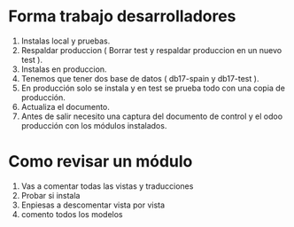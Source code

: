 # Forma trabajo desarrolladores
1. Instalas local y pruebas.
2. Respaldar produccion ( Borrar test y respaldar produccion en un nuevo test ).
3. Instalas en produccion.
4. Tenemos que tener dos base de datos ( db17-spain y db17-test ).
5. En producción solo se instala y en test se prueba todo con una copia de producción.
6. Actualiza el documento.
7. Antes de salir necesito una captura del documento de control y el odoo producción con los módulos instalados.

# Como revisar un módulo
1. Vas a comentar todas las vistas y traducciones
2. Probar si instala
3. Enpiesas a descomentar vista por vista
4. comento todos los modelos
